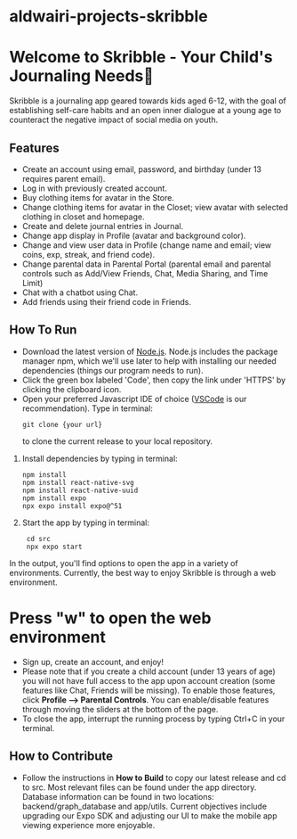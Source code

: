    # aldwairi-projects-skribble
# Welcome to Skribble - Your Child's Journaling Needs👋

Skribble is a journaling app geared towards kids aged 6-12, with the goal of establishing self-care habits and an open inner dialogue at a young age to counteract the negative impact of social media on youth. 

## Features
- Create an account using email, password, and birthday (under 13 requires parent email).
- Log in with previously created account.
- Buy clothing items for avatar in the Store.
- Change clothing items for avatar in the Closet; view avatar with selected clothing in closet and homepage.
- Create and delete journal entries in Journal.
- Change app display in Profile (avatar and background color).
- Change and view user data in Profile (change name and email; view coins, exp, streak, and friend code).
- Change parental data in Parental Portal (parental email and parental controls such as Add/View Friends, Chat, Media Sharing, and Time Limit)
- Chat with a chatbot using Chat.
- Add friends using their friend code in Friends.

## How To Run

- Download the latest version of [Node.js](https://nodejs.org/en). Node.js includes the package manager npm, which we'll use later to help with installing our needed dependencies (things our program needs to run).
- Click the green box labeled 'Code', then copy the link under 'HTTPS' by clicking the clipboard icon. 
- Open your preferred Javascript IDE of choice ([VSCode](https://code.visualstudio.com/) is our recommendation). Type in terminal:
    ```
    git clone {your url}
    ```
    to clone the current release to your local repository.

1. Install dependencies by typing in terminal:

   ```
   npm install
   npm install react-native-svg
   npm install react-native-uuid
   npm install expo
   npx expo install expo@^51
   ```
   
2. Start the app by typing in terminal:

   ```
    cd src
    npx expo start
   ```

In the output, you'll find options to open the app in a variety of environments. Currently, the best way to enjoy Skribble is through a web environment. 
# Press "w" to open the web environment 

- Sign up, create an account, and enjoy!
- Please note that if you create a child account (under 13 years of age) you will not have full access to the app upon account creation (some features like Chat, Friends will be missing).
  To enable those features, click **Profile --> Parental Controls**. You can enable/disable features through moving the sliders at the bottom of the page.
- To close the app, interrupt the running process by typing Ctrl+C in your terminal.

## How to Contribute

- Follow the instructions in **How to Build** to copy our latest release and cd to src. Most relevant files can be found under the app directory. Database information can be found in two locations: backend/graph_database and
  app/utils. Current objectives include upgrading our Expo SDK and adjusting our UI to make the mobile app viewing experience more enjoyable. 
